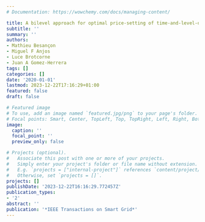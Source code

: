 ```yaml
---
# Documentation: https://wowchemy.com/docs/managing-content/

title: A bilevel approach for optimal price-setting of time-and-level-of-use tariffs
subtitle: ''
summary: ''
authors:
- Mathieu Besançon
- Miguel F Anjos
- Luce Brotcorne
- Juan A Gomez-Herrera
tags: []
categories: []
date: '2020-01-01'
lastmod: 2023-12-22T17:16:29+01:00
featured: false
draft: false

# Featured image
# To use, add an image named `featured.jpg/png` to your page's folder.
# Focal points: Smart, Center, TopLeft, Top, TopRight, Left, Right, BottomLeft, Bottom, BottomRight.
image:
  caption: ''
  focal_point: ''
  preview_only: false

# Projects (optional).
#   Associate this post with one or more of your projects.
#   Simply enter your project's folder or file name without extension.
#   E.g. `projects = ["internal-project"]` references `content/project/deep-learning/index.md`.
#   Otherwise, set `projects = []`.
projects: []
publishDate: '2023-12-22T16:16:29.772457Z'
publication_types:
- '2'
abstract: ''
publication: '*IEEE Transactions on Smart Grid*'
---
```

